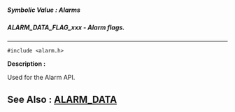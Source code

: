##### Symbolic Value : Alarms
##### ALARM_DATA_FLAG_xxx - Alarm flags.
---
```
#include <alarm.h>
```
**Description :**

Used for the Alarm API.

**See Also :**
[ALARM_DATA](/reference/Data/ALARM_DATA)
---
